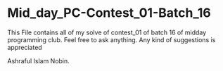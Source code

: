 # Mid_day_PC-Contest_01-Batch_16
This File contains all of my solve of contest_01 of batch 16 of midday programming club. Feel free to ask anything. 
Any kind of suggestions is appreciated 

Ashraful Islam Nobin.
